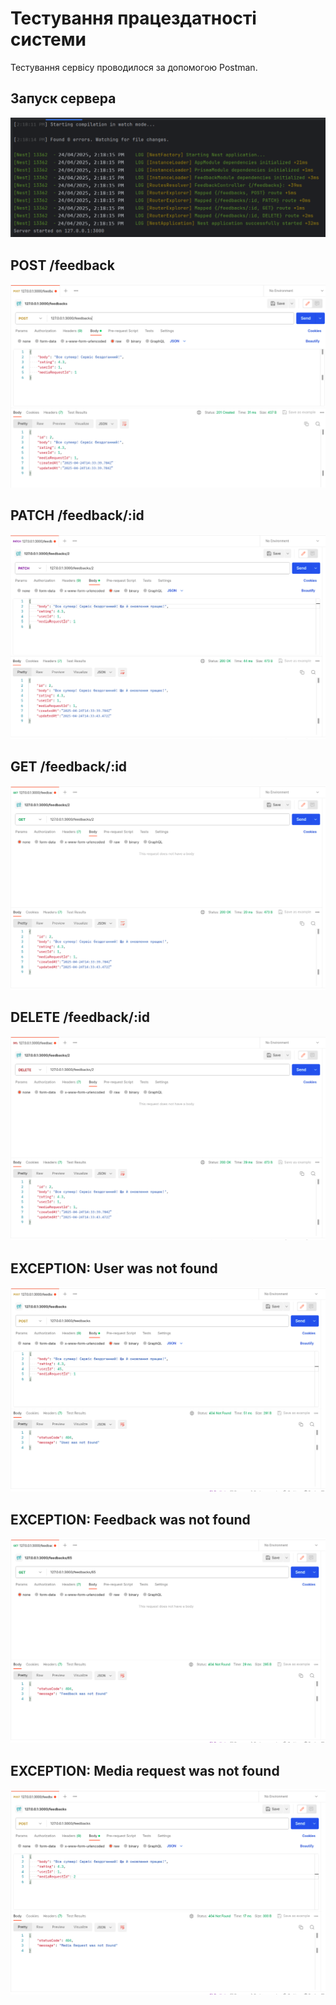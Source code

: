 # Тестування працездатності системи

Тестування сервісу проводилося за допомогою Postman.

## Запуск сервера

<p align="center">
    <img src="./media/begin.png">
</p>

## POST /feedback

<p align="center">
    <img src="./media/pt.png">
</p>

## PATCH /feedback/:id

<p align="center">
    <img src="./media/ptch.png">
</p>

## GET /feedback/:id

<p align="center">
    <img src="./media/gt.png">
</p>

## DELETE /feedback/:id

<p align="center">
    <img src="./media/dlt.png">
</p>

## EXCEPTION: User was not found

<p align="center">
    <img src="./media/ex-user.png">
</p>

## EXCEPTION: Feedback was not found

<p align="center">
    <img src="./media/ex-fdb.png">
</p>

## EXCEPTION: Media request was not found

<p align="center">
    <img src="./media/ex-req.png">
</p> 